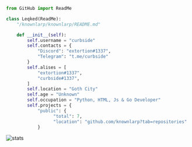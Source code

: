 ```py
from GitHub import ReadMe

class Leqked(ReadMe):
    "/knownlarp/knownlarp/README.md"

    def __init__(self):
        self.username = "curbside"
        self.contacts = {
            "Discord": "extortion#1337",
            "Telegram": "t.me/curbside"
        }
        self.alises = [
            "extortion#1337",
            "curbside#1337",
        ]
        self.location = "Goth City"
        self.age = "Unknown"
        self.occupation = "Python, HTML, Js & Go Developer"
        self.projects = {
            "public": {
                  "total": 7,
                  "location": "github.com/knownlarp?tab=repositories"
            }
```
![stats](https://github-readme-stats.vercel.app/api/?username=knownIarp&title_color=4F8CC9&text_color=2f3136&show_icons=true&bg_color=00000000&hide_border=true&icon_color=4F8CC9&hide_title=true&count_private=true&include_all_commits=true)
